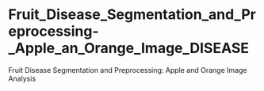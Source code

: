 # Fruit_Disease_Segmentation_and_Preprocessing-_Apple_an_Orange_Image_DISEASE
Fruit Disease Segmentation and Preprocessing: Apple and Orange Image Analysis
